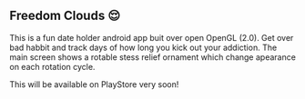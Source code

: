 ## Freedom Clouds :relieved:

This is a fun date holder android app buit over open OpenGL (2.0). Get over bad habbit and track days of how long you kick out your addiction. The main screen shows a rotable stess relief ornament which change apearance on each rotation cycle.

This will be available on PlayStore very soon!